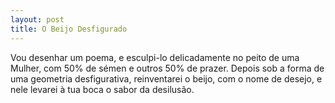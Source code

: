```yaml
---
layout: post
title: O Beijo Desfigurado
---
```


Vou desenhar um poema,
e esculpi-lo delicadamente no peito de uma Mulher,
com 50% de sémen e outros 50% de prazer.
Depois sob a forma de uma geometria desfigurativa,
reinventarei o beijo, com o nome de desejo,
e nele levarei à tua boca o sabor da desilusão.
